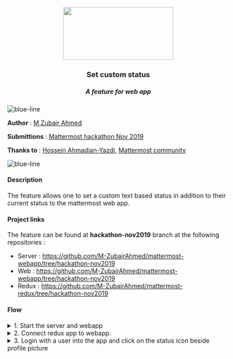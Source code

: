 <p align="center">
  <img src="https://user-images.githubusercontent.com/17708702/69645282-d6cd4080-105d-11ea-95e2-d70260345ae1.png" width="250" height="120" />
  <h3 align="center">Set custom status</h3>
  <h5 align="center"><i>A feature for web app</i></h5>
</p>

![blue-line](https://i.imgur.com/cETzBqq.png)

**Author** : [M Zubair Ahmed](https://github.com/M-ZubairAhmed)

**Submittions** : [Mattermost hackathon Nov 2019](https://github.com/mattermost/mattermost-hackathon-nov2019)

**Thanks to** : [Hossein Ahmadian-Yazdi](https://github.com/hahmadia), [Mattermost community](https://community.mattermost.com/login)

![blue-line](https://i.imgur.com/cETzBqq.png)

#### Description
The feature allows one to set a custom text based status in addition to their current status to the mattermost web app.

#### Project links
The feature can be found at **hackathon-nov2019** branch at the following repositories :
- Server : https://github.com/M-ZubairAhmed/mattermost-webapp/tree/hackathon-nov2019
- Web : https://github.com/M-ZubairAhmed/mattermost-webapp/tree/hackathon-nov2019
- Redux : https://github.com/M-ZubairAhmed/mattermost-redux/tree/hackathon-nov2019


#### Flow

<details><summary>1. Start the server and webapp</summary>
<p>
  
Server

```bash
make run-server
```
App

```bash
make run
```
</p>
</details>

<details><summary>2. Connect redux app to webapp.</summary>
<p>

```bash

npm run dev

```

</p>

</details>


<details><summary>3. Login with a user into the app and click on the status icon beside profile picture</summary>

<p>

  <img src="https://user-images.githubusercontent.com/17708702/69645282-d6cd4080-105d-11ea-95e2-d70260345ae1.png" width="250" height="120" />


</p>



</details>


